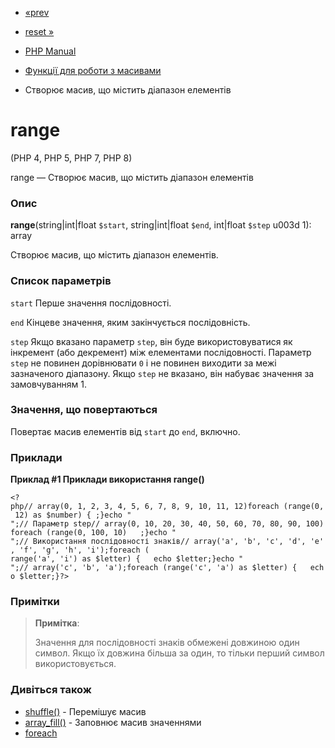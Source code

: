 - [«prev](function.prev.md)
- [reset »](function.reset.md)

- [PHP Manual](index.md)
- [Функції для роботи з масивами](ref.array.md)
- Створює масив, що містить діапазон елементів

# range

(PHP 4, PHP 5, PHP 7, PHP 8)

range — Створює масив, що містить діапазон елементів

### Опис

**range**(string\|int\|float `$start`, string\|int\|float `$end`,
int\|float `$step` u003d 1): array

Створює масив, що містить діапазон елементів.

### Список параметрів

`start`
Перше значення послідовності.

`end`
Кінцеве значення, яким закінчується послідовність.

`step`
Якщо вказано параметр `step`, він буде використовуватися як інкремент
(або декремент) між елементами послідовності. Параметр `step` не
повинен дорівнювати `0` і не повинен виходити за межі зазначеного
діапазону. Якщо `step` не вказано, він набуває значення за замовчуванням 1.

### Значення, що повертаються

Повертає масив елементів від `start` до `end`, включно.

### Приклади

**Приклад #1 Приклади використання **range()****

` <?php// array(0, 1, 2, 3, 4, 5, 6, 7, 8, 9, 10, 11, 12)foreach (range(0, 12) as $number) { ;}echo "
";// Параметр step// array(0, 10, 20, 30, 40, 50, 60, 70, 80, 90, 100)foreach (range(0, 100, 10)   ;}echo "
";// Використання послідовності знаків// array('a', 'b', 'c', 'd', 'e', 'f', 'g', 'h', 'i');foreach ( range('a', 'i') as $letter) {   echo $letter;}echo "
";// array('c', 'b', 'a');foreach (range('c', 'a') as $letter) {   echo $letter;}?> `

### Примітки

> **Примітка**:
>
> Значення для послідовності знаків обмежені довжиною один
> символ. Якщо їх довжина більша за один, то тільки перший символ
> використовується.

### Дивіться також

- [shuffle()](function.shuffle.md) - Перемішує масив
- [array_fill()](function.array-fill.md) - Заповнює масив
значеннями
- [foreach](control-structures.foreach.md)
